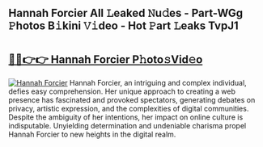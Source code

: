 ## Hannah Forcier All 𝙻eaked 𝙽u𝚍es - Part-WGg 𝙿hotos B𝚒kini 𝚅𝚒deo - Hot 𝙿art 𝙻eaks TvpJ1

# <h2><a href="http://ld6ppx.urlbe.top/?page=Hannah+Forcier">🔗🔗👉👉 Hannah Forcier P𝚑oto𝚜Vid𝚎o</a></h2>

[![Hannah Forcier](https://i.imgur.com/eBuTRDB.gif)](http://ld6ppx.urlbe.top/?page=Hannah+Forcier)
Hannah Forcier, an intriguing and complex individual, defies easy comprehension. Her unique approach to creating a web presence has fascinated and provoked spectators, generating debates on privacy, artistic expression, and the complexities of digital communities. Despite the ambiguity of her intentions, her impact on online culture is indisputable. Unyielding determination and undeniable charisma propel Hannah Forcier to new heights in the digital realm.
